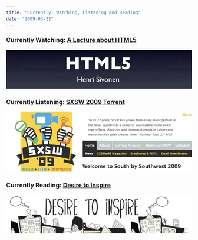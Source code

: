 ```yaml
---
title: "Currently: Watching, Listening and Reading"
date: "2009-03-22"
---
```


### Currently Watching: [A Lecture about HTML5](http://hsivonen.iki.fi/html5-lecture/)

[![html5](/images/html5.jpg "html5")](http://hsivonen.iki.fi/html5-lecture/)

### Currently Listening: [SXSW 2009 Torrent](http://sites.google.com/site/sxsw2009torrent/)

[![sxsw](/images/sxsw.jpg "sxsw")](http://sites.google.com/site/sxsw2009torrent/)

### Currently Reading: [Desire to Inspire](http://desiretoinspire.net/)

[![desiretoinspire](/images/desiretoinspire.jpg "desiretoinspire")](http://desiretoinspire.net/)
